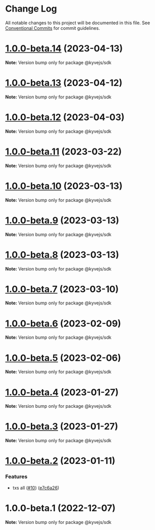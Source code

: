 # Change Log

All notable changes to this project will be documented in this file.
See [Conventional Commits](https://conventionalcommits.org) for commit guidelines.

# [1.0.0-beta.14](https://github.com/KYVENetwork/kyvejs/compare/@kyvejs/sdk@1.0.0-beta.13...@kyvejs/sdk@1.0.0-beta.14) (2023-04-13)

**Note:** Version bump only for package @kyvejs/sdk

# [1.0.0-beta.13](https://github.com/KYVENetwork/kyvejs/compare/@kyvejs/sdk@1.0.0-beta.12...@kyvejs/sdk@1.0.0-beta.13) (2023-04-12)

**Note:** Version bump only for package @kyvejs/sdk

# [1.0.0-beta.12](https://github.com/KYVENetwork/kyvejs/compare/@kyvejs/sdk@1.0.0-beta.11...@kyvejs/sdk@1.0.0-beta.12) (2023-04-03)

**Note:** Version bump only for package @kyvejs/sdk

# [1.0.0-beta.11](https://github.com/KYVENetwork/kyvejs/compare/@kyvejs/sdk@1.0.0-beta.10...@kyvejs/sdk@1.0.0-beta.11) (2023-03-22)

**Note:** Version bump only for package @kyvejs/sdk

# [1.0.0-beta.10](https://github.com/KYVENetwork/kyvejs/compare/@kyvejs/sdk@1.0.0-beta.9...@kyvejs/sdk@1.0.0-beta.10) (2023-03-13)

**Note:** Version bump only for package @kyvejs/sdk

# [1.0.0-beta.9](https://github.com/KYVENetwork/kyvejs/compare/@kyvejs/sdk@1.0.0-beta.8...@kyvejs/sdk@1.0.0-beta.9) (2023-03-13)

**Note:** Version bump only for package @kyvejs/sdk

# [1.0.0-beta.8](https://github.com/KYVENetwork/kyvejs/compare/@kyvejs/sdk@1.0.0-beta.7...@kyvejs/sdk@1.0.0-beta.8) (2023-03-13)

**Note:** Version bump only for package @kyvejs/sdk

# [1.0.0-beta.7](https://github.com/KYVENetwork/kyvejs/compare/@kyvejs/sdk@1.0.0-beta.6...@kyvejs/sdk@1.0.0-beta.7) (2023-03-10)

**Note:** Version bump only for package @kyvejs/sdk

# [1.0.0-beta.6](https://github.com/KYVENetwork/kyvejs/compare/@kyvejs/sdk@1.0.0-beta.5...@kyvejs/sdk@1.0.0-beta.6) (2023-02-09)

**Note:** Version bump only for package @kyvejs/sdk

# [1.0.0-beta.5](https://github.com/KYVENetwork/kyvejs/compare/@kyvejs/sdk@1.0.0-beta.4...@kyvejs/sdk@1.0.0-beta.5) (2023-02-06)

**Note:** Version bump only for package @kyvejs/sdk

# [1.0.0-beta.4](https://github.com/KYVENetwork/kyvejs/compare/@kyvejs/sdk@1.0.0-beta.3...@kyvejs/sdk@1.0.0-beta.4) (2023-01-27)

**Note:** Version bump only for package @kyvejs/sdk

# [1.0.0-beta.3](https://github.com/KYVENetwork/kyvejs/compare/@kyvejs/sdk@1.0.0-beta.2...@kyvejs/sdk@1.0.0-beta.3) (2023-01-27)

**Note:** Version bump only for package @kyvejs/sdk

# [1.0.0-beta.2](https://github.com/KYVENetwork/kyvejs/compare/@kyvejs/sdk@1.0.0-beta.1...@kyvejs/sdk@1.0.0-beta.2) (2023-01-11)

### Features

- txs all ([#10](https://github.com/KYVENetwork/kyvejs/issues/10)) ([e7c6a26](https://github.com/KYVENetwork/kyvejs/commit/e7c6a26bfd21a9193fee46b4e137f7998d46fcfd))

# 1.0.0-beta.1 (2022-12-07)

**Note:** Version bump only for package @kyvejs/sdk
